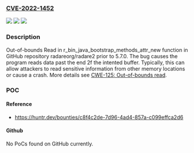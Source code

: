 ### [CVE-2022-1452](https://cve.mitre.org/cgi-bin/cvename.cgi?name=CVE-2022-1452)
![](https://img.shields.io/static/v1?label=Product&message=radareorg%2Fradare2&color=blue)
![](https://img.shields.io/static/v1?label=Version&message=n%2Fa&color=blue)
![](https://img.shields.io/static/v1?label=Vulnerability&message=CWE-125%20Out-of-bounds%20Read&color=brighgreen)

### Description

Out-of-bounds Read in r_bin_java_bootstrap_methods_attr_new function in GitHub repository radareorg/radare2 prior to 5.7.0. The bug causes the program reads data past the end 2f the intented buffer. Typically, this can allow attackers to read sensitive information from other memory locations or cause a crash. More details see [CWE-125: Out-of-bounds read](https://cwe.mitre.org/data/definitions/125.html).

### POC

#### Reference
- https://huntr.dev/bounties/c8f4c2de-7d96-4ad4-857a-c099effca2d6

#### Github
No PoCs found on GitHub currently.

